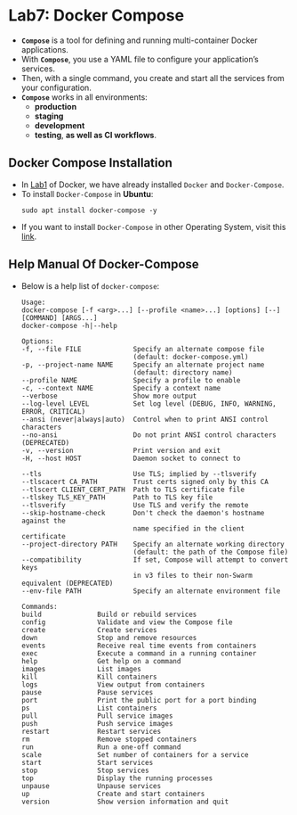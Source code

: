 # <b>Lab7: Docker Compose</b>
- <b>`Compose`</b> is a tool for defining and running multi-container Docker applications.
- With <b>`Compose`</b>, you use a YAML file to configure your application’s services.
- Then, with a single command, you create and start all the services from your configuration.
- <b>`Compose`</b> works in all environments: 
    - <b>production</b>
    - <b>staging</b>
    - <b>development</b>
    - <b>testing</b>, <b>as well as CI workflows</b>.


## Docker Compose Installation
- In [Lab1](https://github.com/TheSpiritMan/DevOps-Tools/tree/main/03%20Docker/Lab1%20-%20Docker%20Installation) of Docker, we have already installed `Docker` and `Docker-Compose`.
- To install `Docker-Compose` in <b>Ubuntu</b>:
    ```
    sudo apt install docker-compose -y
    ```
- If you want to install `Docker-Compose` in other Operating System, visit this [link](https://docs.docker.com/compose/install/).


## Help Manual Of Docker-Compose
- Below is a help list of `docker-compose`:
    ```
    Usage:
    docker-compose [-f <arg>...] [--profile <name>...] [options] [--] [COMMAND] [ARGS...]
    docker-compose -h|--help

    Options:
    -f, --file FILE             Specify an alternate compose file
                                (default: docker-compose.yml)
    -p, --project-name NAME     Specify an alternate project name
                                (default: directory name)
    --profile NAME              Specify a profile to enable
    -c, --context NAME          Specify a context name
    --verbose                   Show more output
    --log-level LEVEL           Set log level (DEBUG, INFO, WARNING, ERROR, CRITICAL)
    --ansi (never|always|auto)  Control when to print ANSI control characters
    --no-ansi                   Do not print ANSI control characters (DEPRECATED)
    -v, --version               Print version and exit
    -H, --host HOST             Daemon socket to connect to

    --tls                       Use TLS; implied by --tlsverify
    --tlscacert CA_PATH         Trust certs signed only by this CA
    --tlscert CLIENT_CERT_PATH  Path to TLS certificate file
    --tlskey TLS_KEY_PATH       Path to TLS key file
    --tlsverify                 Use TLS and verify the remote
    --skip-hostname-check       Don't check the daemon's hostname against the
                                name specified in the client certificate
    --project-directory PATH    Specify an alternate working directory
                                (default: the path of the Compose file)
    --compatibility             If set, Compose will attempt to convert keys
                                in v3 files to their non-Swarm equivalent (DEPRECATED)
    --env-file PATH             Specify an alternate environment file

    Commands:
    build              Build or rebuild services
    config             Validate and view the Compose file
    create             Create services
    down               Stop and remove resources
    events             Receive real time events from containers
    exec               Execute a command in a running container
    help               Get help on a command
    images             List images
    kill               Kill containers
    logs               View output from containers
    pause              Pause services
    port               Print the public port for a port binding
    ps                 List containers
    pull               Pull service images
    push               Push service images
    restart            Restart services
    rm                 Remove stopped containers
    run                Run a one-off command
    scale              Set number of containers for a service
    start              Start services
    stop               Stop services
    top                Display the running processes
    unpause            Unpause services
    up                 Create and start containers
    version            Show version information and quit
    ```
